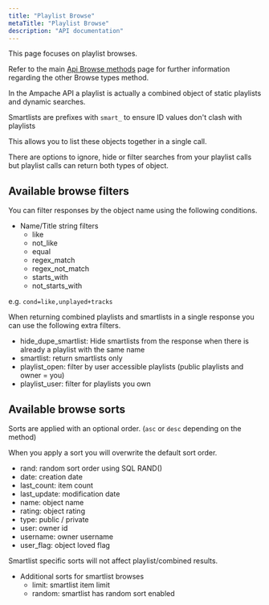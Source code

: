 ```yaml
---
title: "Playlist Browse"
metaTitle: "Playlist Browse"
description: "API documentation"
---
```


This page focuses on playlist browses.

Refer to the main [Api Browse methods](https://ampache.org/api/api-browse) page for further information regarding the other Browse types method.

In the Ampache API a playlist is actually a combined object of static playlists and dynamic searches.

Smartlists are prefixes with `smart_` to ensure ID values don't clash with playlists

This allows you to list these objects together in a single call.

There are options to ignore, hide or filter searches from your playlist calls but playlist calls can return both types of object.

## Available browse filters

You can filter responses by the object name using the following conditions.

* Name/Title string filters
  * like
  * not_like
  * equal
  * regex_match
  * regex_not_match
  * starts_with
  * not_starts_with

e.g. `cond=like,unplayed+tracks`

When returning combined playlists and smartlists in a single response you can use the following extra filters.

* hide_dupe_smartlist: Hide smartlists from the response when there is already a playlist with the same name
* smartlist: return smartlists only
* playlist_open: filter by user accessible playlists (public playlists and owner = you)
* playlist_user: filter for playlists you own

## Available browse sorts

Sorts are applied with an optional order. (`asc` or `desc` depending on the method)

When you apply a sort you will overwrite the default sort order.

* rand: random sort order using SQL RAND()
* date: creation date
* last_count: item count
* last_update: modification date
* name: object name
* rating: object rating
* type: public / private
* user: owner id
* username: owner username
* user_flag: object loved flag

Smartlist specific sorts will not affect playlist/combined results.

* Additional sorts for smartlist browses
  * limit: smartlist item limit
  * random: smartlist has random sort enabled
